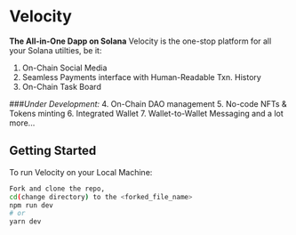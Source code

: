 # Velocity
**The All-in-One Dapp on Solana**
Velocity is the one-stop platform for all your Solana utilties, 
be it:
1. On-Chain Social Media
2. Seamless Payments interface with Human-Readable Txn. History
3. On-Chain Task Board

###*Under Development:*
4. On-Chain DAO management
5. No-code NFTs & Tokens minting
6. Integrated Wallet
7. Wallet-to-Wallet Messaging
and a lot more...

## Getting Started

To run Velocity on your Local Machine:

```bash
Fork and clone the repo, 
cd(change directory) to the <forked_file_name> 
npm run dev
# or
yarn dev
```


